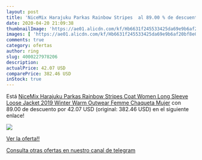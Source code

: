 ```yaml
---
layout: post
title: 'NiceMix Harajuku Parkas Rainbow Stripes  al 89.00 % de descuento'
date: 2020-04-20 21:09:38
thumbnailImage: 'https://ae01.alicdn.com/kf/Hb6631f245533425da69e9b6af20bf8e0a/NiceMix-Harajuku-Parkas-Rainbow-Stripes-Coat-Women-Long-Sleeve-Loose-Jacket-2019-Winter-Warm-Outwear-Femme.jpg_350x350._SL200_.jpg'
images: [ 'https://ae01.alicdn.com/kf/Hb6631f245533425da69e9b6af20bf8e0a/NiceMix-Harajuku-Parkas-Rainbow-Stripes-Coat-Women-Long-Sleeve-Loose-Jacket-2019-Winter-Warm-Outwear-Femme.jpg_350x350._SL200_.jpg' ]
comments: true
category: ofertas
author: ring
slug: 4000227978206
description:
actualPrice: 42.07 USD
comparePrice: 382.46 USD
inStock: true
---
```


Está [NiceMix Harajuku Parkas Rainbow Stripes Coat Women Long Sleeve Loose Jacket 2019 Winter Warm Outwear Femme Chaqueta Mujer](https://www.amazon.com/dp/4000227978206/?tag=redken08-20) con 89.00 de descuento por 42.07 USD (original: 382.46 USD) en el siguiente enlace!

[![](https://ae01.alicdn.com/kf/Hb6631f245533425da69e9b6af20bf8e0a/NiceMix-Harajuku-Parkas-Rainbow-Stripes-Coat-Women-Long-Sleeve-Loose-Jacket-2019-Winter-Warm-Outwear-Femme.jpg_350x350._SL200_.jpg)](https://www.amazon.com/dp/4000227978206/?tag=redken08-20)

[Ver la oferta!!](https://www.amazon.com/dp/4000227978206/?tag=redken08-20)

[Consulta otras ofertas en nuestro canal de telegram](https://t.me/s/ofertas25)
